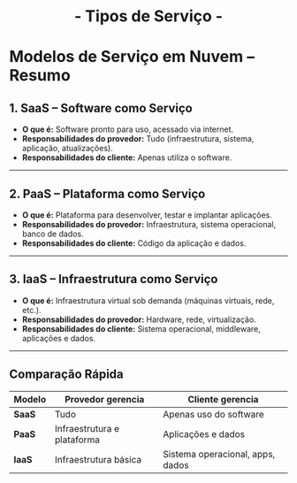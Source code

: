 <div align="center">
  <h1>- Tipos de Serviço -</h1>
</div>

# Modelos de Serviço em Nuvem – Resumo

## 1. SaaS – Software como Serviço
- **O que é:** Software pronto para uso, acessado via internet.
- **Responsabilidades do provedor:** Tudo (infraestrutura, sistema, aplicação, atualizações).
- **Responsabilidades do cliente:** Apenas utiliza o software.

---

## 2. PaaS – Plataforma como Serviço
- **O que é:** Plataforma para desenvolver, testar e implantar aplicações.
- **Responsabilidades do provedor:** Infraestrutura, sistema operacional, banco de dados.
- **Responsabilidades do cliente:** Código da aplicação e dados.

---

## 3. IaaS – Infraestrutura como Serviço
- **O que é:** Infraestrutura virtual sob demanda (máquinas virtuais, rede, etc.).
- **Responsabilidades do provedor:** Hardware, rede, virtualização.
- **Responsabilidades do cliente:** Sistema operacional, middleware, aplicações e dados.

---


## Comparação Rápida

| Modelo           | Provedor gerencia               | Cliente gerencia                     |
|------------------|----------------------------------|--------------------------------------|
| **SaaS**          | Tudo                             | Apenas uso do software               |
| **PaaS**          | Infraestrutura e plataforma      | Aplicações e dados                   |
| **IaaS**          | Infraestrutura básica            | Sistema operacional, apps, dados     |
